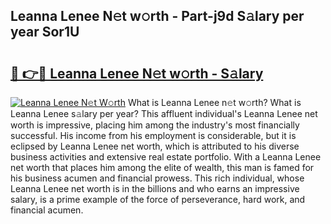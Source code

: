 ## Leanna Lenee N𝚎t w𝚘rth - Part-j9d S𝚊lary per year Sor1U

# <h2><a href="http://gc00rke.nevu.top/?p=Leanna+Lenee">🔗 👉🔴 Leanna Lenee N𝚎t w𝚘rth - S𝚊lary</a></h2>

[![Leanna Lenee N𝚎t W𝚘rth](https://i.imgur.com/EBH3L9S.jpeg)](http://gc00rke.nevu.top/?p=Leanna+Lenee)
What is Leanna Lenee n𝚎t w𝚘rth? What is Leanna Lenee s𝚊lary per year?
This affluent individual's Leanna Lenee net worth is impressive, placing him among the industry's most financially successful. His income from his employment is considerable, but it is eclipsed by Leanna Lenee net worth, which is attributed to his diverse business activities and extensive real estate portfolio. With a Leanna Lenee net worth that places him among the elite of wealth, this man is famed for his business acumen and financial prowess. This rich individual, whose Leanna Lenee net worth is in the billions and who earns an impressive salary, is a prime example of the force of perseverance, hard work, and financial acumen.
